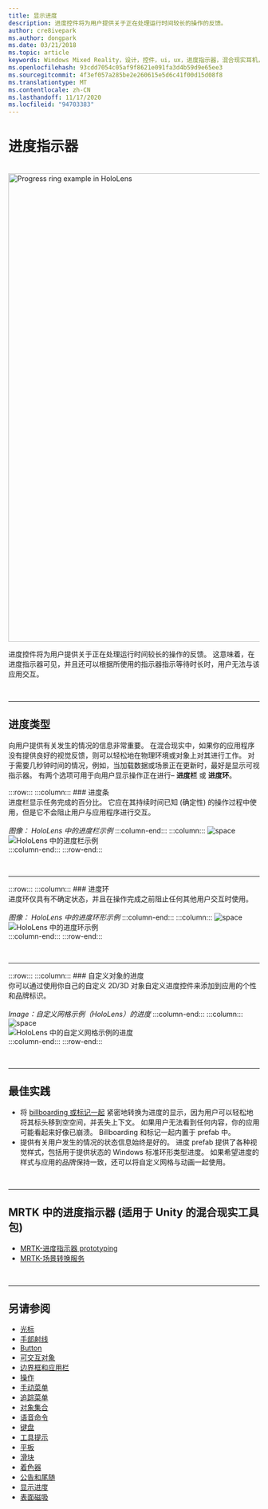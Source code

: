 ```yaml
---
title: 显示进度
description: 进度控件将为用户提供关于正在处理运行时间较长的操作的反馈。
author: cre8ivepark
ms.author: dongpark
ms.date: 03/21/2018
ms.topic: article
keywords: Windows Mixed Reality，设计，控件，ui，ux，进度指示器，混合现实耳机，windows Mixed Reality 耳机，虚拟现实耳机，HoloLens，MRTK，混合现实工具包
ms.openlocfilehash: 93cdd7054c05af9f8621e091fa3d4b59d9e65ee3
ms.sourcegitcommit: 4f3ef057a285be2e260615e5d6c41f00d15d08f8
ms.translationtype: MT
ms.contentlocale: zh-CN
ms.lasthandoff: 11/17/2020
ms.locfileid: "94703383"
---
```

# <a name="progress-indicator"></a>进度指示器

<br>

<img src="images/MRTK_ProgressIndicator.gif" alt="Progress ring example in HoloLens" width="940px">

进度控件将为用户提供关于正在处理运行时间较长的操作的反馈。 这意味着，在进度指示器可见，并且还可以根据所使用的指示器指示等待时长时，用户无法与该应用交互。

<br>

---

## <a name="types-of-progress"></a>进度类型

向用户提供有关发生的情况的信息非常重要。 在混合现实中，如果你的应用程序没有提供良好的视觉反馈，则可以轻松地在物理环境或对象上对其进行工作。 对于需要几秒钟时间的情况，例如，当加载数据或场景正在更新时，最好是显示可视指示器。 有两个选项可用于向用户显示操作正在进行– **进度栏** 或 **进度环**。

:::row:::
    :::column:::
        ### <a name="progress-barbr"></a>进度条<br>
        进度栏显示任务完成的百分比。 它应在其持续时间已知 (确定性) 的操作过程中使用，但是它不会阻止用户与应用程序进行交互。<br>
        <br>
        *图像： HoloLens 中的进度栏示例*
    :::column-end:::
        :::column:::
        ![space](images/spacer-20x582.png)<br>
       ![HoloLens 中的进度栏示例](images/640px-progressbar.jpg)<br>
    :::column-end:::
:::row-end:::

<br>

---

:::row:::
    :::column:::
        ### <a name="progress-ringbr"></a>进度环<br>
        进度环仅具有不确定状态，并且在操作完成之前阻止任何其他用户交互时使用。<br>
        <br>
        *图像： HoloLens 中的进度环形示例*
    :::column-end:::
        :::column:::
        ![space](images/spacer-20x582.png)<br>
       ![HoloLens 中的进度环示例](images/640px-progressring.jpg)<br>
    :::column-end:::
:::row-end:::

<br>

---

:::row:::
    :::column:::
        ### <a name="progress-with-a-custom-objectbr"></a>自定义对象的进度<br>
        你可以通过使用你自己的自定义 2D/3D 对象自定义进度控件来添加到应用的个性和品牌标识。<br>
        <br>
        *Image：自定义网格示例（HoloLens）的进度*
    :::column-end:::
        :::column:::
        ![space](images/spacer-20x582.png)<br>
       ![HoloLens 中的自定义网格示例的进度](images/640px-progresscustom.jpg)<br>
    :::column-end:::
:::row-end:::

<br>

---

## <a name="best-practices"></a>最佳实践
* 将 [billboarding 或标记一起](billboarding-and-tag-along.md) 紧密地转换为进度的显示，因为用户可以轻松地将其标头移到空空间，并丢失上下文。 如果用户无法看到任何内容，你的应用可能看起来好像已崩溃。 Billboarding 和标记一起内置于 prefab 中。
* 提供有关用户发生的情况的状态信息始终是好的。 进度 prefab 提供了各种视觉样式，包括用于提供状态的 Windows 标准环形类型进度。 如果希望进度的样式与应用的品牌保持一致，还可以将自定义网格与动画一起使用。

<br>

---

## <a name="progress-indicator-in-mrtk-mixed-reality-toolkit-for-unity"></a>MRTK 中的进度指示器 (适用于 Unity 的混合现实工具包) 

* [MRTK-进度指示器 prototyping](https://github.com/microsoft/MixedRealityToolkit-Unity/tree/mrtk_release/Assets/MixedRealityToolkit.SDK/Features/UX/Prefabs/ProgressIndicators)
* [MRTK-场景转换服务](https://microsoft.github.io/MixedRealityToolkit-Unity/Documentation/Extensions/SceneTransitionService/SceneTransitionServiceOverview.html)


<br>

---

## <a name="see-also"></a>另请参阅

* [光标](cursors.md)
* [手部射线](point-and-commit.md)
* [Button](button.md)
* [可交互对象](interactable-object.md)
* [边界框和应用栏](app-bar-and-bounding-box.md)
* [操作](direct-manipulation.md)
* [手动菜单](hand-menu.md)
* [追踪菜单](near-menu.md)
* [对象集合](object-collection.md)
* [语音命令](voice-input.md)
* [键盘](keyboard.md)
* [工具提示](tooltip.md)
* [平板](slate.md)
* [滑块](slider.md)
* [着色器](shader.md)
* [公告和尾随](billboarding-and-tag-along.md)
* [显示进度](progress.md)
* [表面磁吸](surface-magnetism.md)
